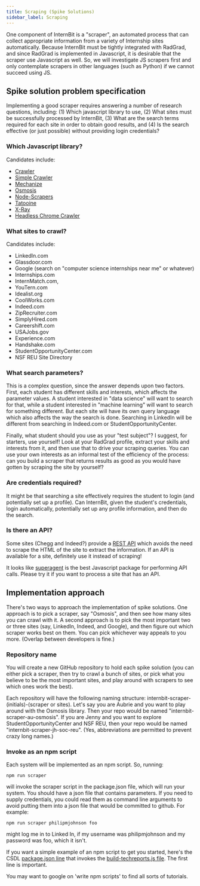 ```yaml
---
title: Scraping (Spike Solutions)
sidebar_label: Scraping
---
```


One component of InternBit is a "scraper", an automated process that can collect appropriate information from a variety of Internship sites automatically. Because InternBit must be tightly integrated with RadGrad, and since RadGrad is implemented in Javascript, it is desirable that the scraper use Javascript as well. So, we will investigate JS scrapers first and only contemplate scrapers in other languages (such as Python) if we cannot succeed using JS.

## Spike solution problem specification 

Implementing a good scraper requires answering a number of research questions, including: (1) Which javascript library to use, (2) What sites must be successfully processed by InternBit, (3) What are the search terms required for each site in order to obtain good results, and (4) Is the search effective (or just possible) without providing login credentials?

### Which Javascript library?

Candidates include:

  * [Crawler](https://www.npmjs.com/package/crawler)
  * [Simple Crawler](https://www.npmjs.com/package/simplecrawler)
  * [Mechanize](https://www.npmjs.com/package/mechanize)
  * [Osmosis](https://www.npmjs.com/package/osmosis)
  * [Node-Scrapers](https://www.npmjs.com/package/node-scrapers)
  * [Tatooine](https://www.npmjs.com/package/tatooine)
  * [X-Ray](https://www.npmjs.com/package/x-ray)
  * [Headless Chrome Crawler](https://www.npmjs.com/package/headless-chrome-crawler)
  
### What sites to crawl?

Candidates include:

  * LinkedIn.com
  * Glassdoor.com
  * Google (search on "computer science internships near me" or whatever)
  * Internships.com
  * InternMatch.com, 
  * YouTern.com
  * Idealist.org
  * CoolWorks.com
  * Indeed.com
  * ZipRecruiter.com
  * SimplyHired.com
  * Careershift.com
  * USAJobs.gov
  * Experience.com
  * Handshake.com
  * StudentOpportunityCenter.com
  * NSF REU Site Directory
  
### What search parameters?

This is a complex question, since the answer depends upon two factors. First, each student has different skills and interests, which affects the parameter values.  A student interested in "data science" will want to search for that, while a student interested in "machine learning" will want to search for something different. But each site will have its own query language which also affects the way the search is done.  Searching in LinkedIn will be different from searching in Indeed.com or StudentOpportunityCenter.

Finally, what student should you use as your "test subject"? I suggest, for starters, use yourself!  Look at your RadGrad profile, extract your skills and interests from it, and then use that to drive your scraping queries.  You can use your own interests as an informal test of the efficiency of the process: can you build a scraper that returns results as good as you would have gotten by scraping the site by yourself?

### Are credentials required?

It might be that searching a site effectively requires the student to login (and potentially set up a profile). Can InternBit, given the student's credentials, login automatically, potentially set up any profile information, and then do the search.

### Is there an API?

Some sites (Chegg and Indeed?) provide a [REST API](https://restfulapi.net/) which avoids the need to scrape the HTML of the site to extract the information. If an API is available for a site, definitely use it instead of scraping!   

It looks like [superagent](https://www.npmjs.com/package/superagent) is the best Javascript package for performing API calls. Please try it if you want to process a site that has an API.

## Implementation approach

There's two ways to approach the implementation of spike solutions. One approach is to pick a scraper, say "Osmosis", and then see how many sites you can crawl with it.  A second approach is to pick the most important two or three sites (say, LinkedIn, Indeed, and Google), and then figure out which scraper works best on them.  You can pick whichever way appeals to you more. (Overlap between developers is fine.)


### Repository name

You will create a new GitHub repository to hold each spike solution (you can either pick a scraper, then try to crawl a bunch of sites, or pick what you believe to be the most important sites, and play around with scrapers to see which ones work the best).

Each repository will have the following naming structure: internbit-scraper-(initials)-(scraper or sites). Let's say you are Aubrie and you want to play around with the Osmosis library. Then your repo would be named "internbit-scraper-au-osmosis". If you are Jenny and you want to explore StudentOpportunityCenter and NSF REU, then your repo would be named "internbit-scraper-jh-soc-reu". (Yes, abbreviations are permitted to prevent crazy long names.)

### Invoke as an npm script

Each system will be implemented as an npm script. So, running:

```
npm run scraper
```

will invoke the scraper script in the package.json file, which will run your system.  You should have a json file that contains parameters.  If you need to supply credentials, you could read them as command line arguments to avoid putting them into a json file that would be committed to github. For example:

```
npm run scraper philipmjohnson foo
```

might log me in to Linked In, if my username was philipmjohnson and my password was foo, which it isn't.

If you want a simple example of an npm script to get you started, here's the CSDL [package.json line](https://github.com/csdl/csdl.github.io/blob/src/src/package.json#L57) that invokes the [build-techreports.js file](https://github.com/csdl/csdl.github.io/blob/src/src/scripts/build-techreports.js). The first line is important. 

You may want to google on 'write npm scripts' to find all sorts of tutorials. 


